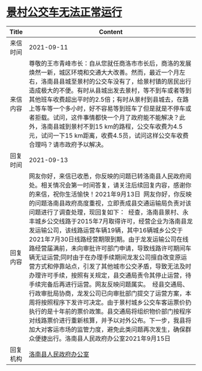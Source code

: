 # <a href="http://www.shangluo.gov.cn/zmhd/ldxxxx.jsp?urltype=leadermail.LeaderMailContentUrl&wbtreeid=1112&leadermailid=7828">景村公交车无法正常运行</a>
|Title|Content|
|:---:|---|
|来信时间|2021-09-11|
|来信内容|尊敬的王市青峰市长：自从您就任商洛市市长后，商洛的发展焕然一新，城区环境和交通大大改善。然而，最近一个月左右，洛南县县城至景村的公交车没有了，给景村镇的居民出行造成极大的不便。有时从县城出发去景村，等不到车或者等到其他班车收费超出平时的2.5倍；有时从景村到县城去，在路上等车等一个多小时，好不容易等到班车了但是就是不停车或者拒载。试问，这件事情都快一个月了政府能不能解决？此外，洛南县城到景村不到15 km的路程，公交车收费为4.5元，试问一下15 km距离，收费4.5员，试问这样公交车收费合理吗？请市政府予以解决。|
|回复时间|2021-09-13|
|回复内容|网友你好，来信已收悉，你反映的问题已转洛南县人民政府阅处。相关情况会第一时间答复，请关注后续回复内容，感谢你的来信，祝你生活愉快！2021年9月13日  网友你好，你反映的问题洛南县政府高度重视，立即责成县交通运输局负责对该问题进行了调查处理，现回复如下：  经查，洛南县景村、永丰城乡公交线路于2015年7月取得许可，经营企业为洛南县龙发运输公司，该线路运营车辆19辆，其中16辆城乡公交于2021年7月30日线路经营期限到期。由于龙发运输公司在线路经营届满前，未向审批许可部门申请，导致线路许可期间车辆无证运营;同时由于在办理手续期间龙发公司擅自改变原运营方式和停靠站点，引发了其他城市公交矛盾，导致无法及时办理许可手续，按照有关规定，县交通局责令其停止运营，待手续完备后再进行运营。网友反映问题属实。  经县交通局、行政审批局协商，龙发公司已向审批部门提交了运营方案，本周将按照程序下发许可决定。由于景村城乡公交车客运票价扔执行的是十年前的票价政策。县交通局将组织物价部门按程序对线路票价进行重新核算，并予以对外公布。下一步，我县将加大对客运市场的监管力度，避免此类问题再次发生，确保群众便捷出行。洛南县人民政府办公室2021年9月15日|
|回复机构|<a href="../../categories/agencies/洛南县人民政府办公室.md">洛南县人民政府办公室</a>|
